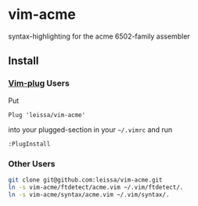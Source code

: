 # vim-acme
syntax-highlighting for the acme 6502-family assembler

## Install

### [Vim-plug](https://github.com/junegunn/vim-plug) Users

Put
```vim
Plug 'leissa/vim-acme'
```
into your plugged-section in your ```~/.vimrc``` and run
```vim
:PlugInstall
```

### Other Users

```bash
git clone git@github.com:leissa/vim-acme.git
ln -s vim-acme/ftdetect/acme.vim ~/.vim/ftdetect/.
ln -s vim-acme/syntax/acme.vim ~/.vim/syntax/.
```
